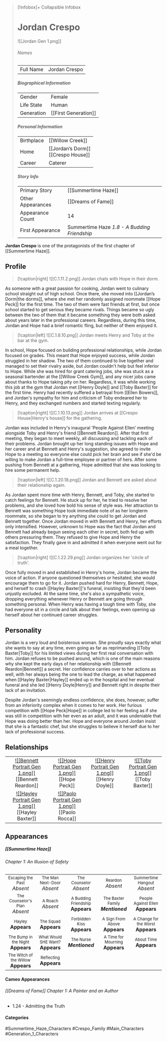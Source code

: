 > [!infobox]+ Collapsible Infobox
> # Jordan Crespo
> ![[Jordan Gen 1.png]] 
> ###### Names 
> |  |  | 
> | ---- | ---- | 
> | Full Name | Jordan Crespo | 
>
> ##### Biographical Information
> |  |  | 
> | ---- | ---- | 
> | Gender | Female | 
> | Life State | Human |
> | Generation | [[First Generation]] |
> 
> ##### Personal Information
> |  |  | 
> | ---- | ---- | 
> | Birthplace |[[Willow Creek]]| 
> | Home |[[Jordan’s Dorm]]<br>[[Crespo House]]| 
> | Career | Caterer | 
> 
> ##### Story Info
> |  |  | 
> | ---- | ---- | 
> | Primary Story | [[Summertime Haze]] |
> | Other Appearances | [[Dreams of Fame]] | 
> | Appearance Count | 14 | 
> | First Appearance | Summertime Haze *1.8 - A Budding Friendship*

**Jordan Crespo** is one of the protagonists of the first chapter of [[Summertime Haze]].

## Profile
> [!caption|right]
> ![[C.1.11.2.png]] 
> Jordan chats with Hope in their dorm.

As someone with a great passion for cooking, Jordan went to culinary school straight out of high school. Once there, she moved into [[Jordan’s Dorm|the dorms]], where she met her randomly assigned roommate [[Hope Peck]] for the first time. The two of them were fast friends at first, but once school started to get serious they became rivals. Things became so ugly between the two of them that it became something they were both asked about years later in the professional careers. Regardless, during this time, Jordan and Hope had a brief romantic fling, but neither of them enjoyed it.

> [!caption|left]
> ![[C.1.8.10.png]] 
> Jordan meets Henry and Toby at the bar at the gym.

In school, Hope focused on building professional relationships, while Jordan focused on grades. This meant that Hope enjoyed success, while Jordan struggled in her shadow. The two of them continued to live together and managed to set their rivalry aside, but Jordan couldn't help but feel inferior to Hope. While she was hired for grant catering jobs, she was stuck as a seasonal bartender at the [[Willow Creek Gym]], and any nicer jobs came about thanks to Hope taking pity on her. Regardless, it was while working this job at the gym that Jordan met [[Henry Doyle]] and [[Toby Baxter]] for the first time. Henry had recently suffered a betrayal from [[Ellen Bowers]], and Jordan's sympathy for him and criticism of Toby endeared her to Henry, and they exchanged numbers and started texting regularly. 

> [!caption|right]
> ![[C.1.10.13.png]] 
> Jordan arrives at [[Crespo House|Henry's house]] for the gathering.

Jordan was included in Henry's inaugural 'People Against Ellen' meeting alongside Toby and Henry's friend [[Bennett Reardon]]. After that first meeting, they began to meet weekly, all discussing and tackling each of their problems. Jordan brought up her long standing issues with Hope and her career and at Bennett and Henry's suggestion, she agreed to invite Hope to a meeting so everyone else could pick her brain and see if she'd be willing to make Jordan a full-time employee or partner of hers. After some pushing from Bennett at a gathering, Hope admitted that she was looking to hire some permanent help.

> [!caption|left]
> ![[C.1.20.18.png]] 
> Jordan and Bennett are asked about their relationship again.

As Jordan spent more time with Henry, Bennett, and Toby, she started to catch feelings for Bennett. He stuck up for her, he tried to resolve her problems, and she loved how bold his sense of style was. Her attraction to Bennett was something Hope took immediate note of as her longterm roommate, so she began to try anything she could to get Jordan and Bennett together. Once Jordan moved in with Bennett and Henry, her efforts only intensified. However, unknown to Hope was the fact that Jordan and Bennett had already begun seeing each other in secret, both fed up with others pressuring them. They refused to give Hope and Henry the satisfaction. They finally gave in and admitted it when everyone went out for a meal together.

> [!caption|right]
> ![[C.1.22.29.png]] 
> Jordan organizes her 'circle of truth'.

Once fully moved in and established in Henry's home, Jordan became the voice of action. If anyone questioned themselves or hesitated, she would encourage them to go for it. Jordan pushed hard for Henry, Bennett, Hope, and herself to crash [[Hayley Baxter]]'s funeral, insisting that they'd been unjustly excluded. At the same time, she's also a sympathetic voice, dropping everything whenever Henry or Bennett are going through something personal. When Henry was having a tough time with Toby, she had everyone sit in a circle and talk about their feelings, even opening up herself about her continued career struggles.

## Personality
Jordan is a very loud and boisterous woman. She proudly says exactly what she wants to say at any time, even going as far as reprimanding [[Toby Baxter|Toby]] for his limited views during her first real conversation with him. Jordan refuses to be pushed around, which is one of the main reasons why she kept the early days of her relationship with [[Bennett Reardon|Bennett]] a secret. Her confidence carries over to her actions as well, with her always being the one to lead the charge, as what happened when [[Hayley Baxter|Hayley]] ended up in the hospital and her eventual funeral and she led [[Henry Doyle|Henry]] and Bennett right in despite their lack of an invitation.

Despite Jordan's seemingly endless confidence, she does, however, suffer from an inferiority complex when it comes to her work. Her furious competition with [[Hope Peck|Hope]] in college led to her feeling as if she was still in competition with her even as an adult, and it was undeniable that Hope was doing better than her. Hope and everyone around Jordan insist that she is a fantastic chef, but she struggles to believe it herself due to her lack of professional success.

## Relationships
| | | | | 
| ------------------------------------------------------------- | -------------------------------------------- | ------------------------------------------ | --------------------------------------------- |
| <center>[![[Bennett Portrait Gen 1.png]]](<Bennett Reardon>)<br>[[Bennett Reardon]]| <center>[![[Hope Portrait Gen 1.png]]](<Hope Peck.md>)<br>[[Hope Peck]]| <center>[![[Henry Portrait Gen 1.png]]](<Henry Doyle>)<br>[[Henry Doyle]]| <center>[![[Toby Portrait Gen 1.png]]](<Toby Baxter>)<br>[[Toby Baxter]]|
|<center>[![[Hayley Portrait Gen 1.png]]](<Hayley Baxter>)<br>[[Hayley Baxter]]|<center>[![[Paolo Portrait Gen 1.png]]](<Paolo Rocca.md>)<br>[[Paolo Rocca]]|

## Appearances
##### [[Summertime Haze]]
###### Chapter 1: An Illusion of Safety

|                                                                          |                                                                       |                                                                       |                                                                        |                                                                         |
| ------------------------------------------------------------------------ | --------------------------------------------------------------------- | --------------------------------------------------------------------- | ---------------------------------------------------------------------- | ----------------------------------------------------------------------- |
| <center><font size=2>Escaping the Past<br><font size=3>*Absent*          | <center><font size=2>The Man Next-Door<br><font size=3>*Absent*       | <center><font size=2>The Counselor<br><font size=3>*Absent*           | <center><font size=2>Reardon<br><font size=3>*Absent*                  | <center><font size=2>Summertime Hangout<br><font size=3>*Absent*        |
| <center><font size=2>The Counselor's Plan<br><font size=3>*Absent*       | <center><font size=2>A Roach<br><font size=3>*Absent*                 | <center><font size=2>A Budding Friendship<br><font size=3>**Appears** | <center><font size=2>The Baxter Family<br><font size=3>***Mentioned*** | <center><font size=2>People Against Ellen<br><font size=3>**Appears**   |
| <center><font size=2>Hayley<br><font size=3>**Appears**                  | <center><font size=2>The Squad<br><font size=3>**Appears**            | <center><font size=2>Forbidden Kiss<br><font size=3>**Appears**       | <center><font size=2>A Sign From Above<br><font size=3>**Appears**     | <center><font size=2>A Change for the Worst<br><font size=3>**Appears** |
| <center><font size=2>The Bump in the Night<br><font size=3>**Appears**   | <center><font size=2>What Would SHE Want?<br><font size=3>**Appears** | <center><font size=2>The Nurse<br><font size=3>***Mentioned***        | <center><font size=2>A Time for Mourning<br><font size=3>**Appears**   | <center><font size=2>About Time<br><font size=3>**Appears**             |
| <center><font size=2>The Witch of the Willow<br><font size=3>**Appears** | <center><font size=2>Reflecting<br><font size=3>**Appears**           |                                                                       |                                                                        |                                                                         |

#### Cameo Appearances
###### [[Dreams of Fame]] Chapter 1: A Painter and an Author
- 1.24 - Admitting the Truth

#### Categories
#Summertime_Haze_Characters #Crespo_Family #Main_Characters #Generation_1_Characters